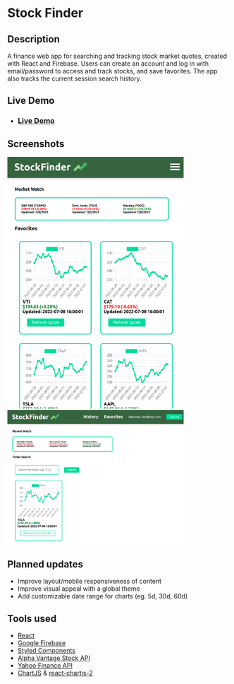 # Stock Finder

## Description

A finance web app for searching and tracking stock market quotes, created with React and Firebase. Users can create an account and log in with email/password to access and track stocks, and save favorites. The app also tracks the current session search history.

## Live Demo

- ### [Live Demo](https://finance-react-app-63c8b.web.app/)

## Screenshots
<img src="./src/images/stockfinder-screenshot-1.png" width="400">
<img src="./src/images/stockfinder-screenshot-2.png" width="400">

## Planned updates
- Improve layout/mobile responsiveness of content
- Improve visual appeal with a global theme
- Add customizable date range for charts (eg. 5d, 30d, 60d)

## Tools used
- [React](https://reactjs.org/)
- [Google Firebase](https://firebase.google.com/)
- [Styled Components](https://styled-components.com/)
- [Alpha Vantage Stock API](https://www.alphavantage.co/)
- [Yahoo Finance API](https://www.yahoofinanceapi.com/)
- [ChartJS](https://www.chartjs.org/) & [react-chartjs-2](https://react-chartjs-2.js.org/)

 